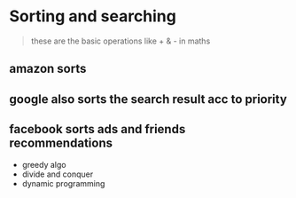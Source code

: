 # Sorting and searching

> these are the basic operations like + & - in maths


## amazon sorts
## google also sorts the search result acc to priority
## facebook sorts ads and friends recommendations

* greedy algo
* divide and conquer
* dynamic programming